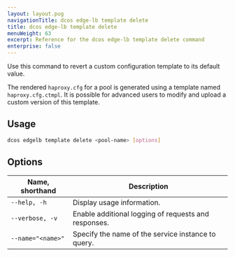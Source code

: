 ```yaml
---
layout: layout.pug
navigationTitle: dcos edge-lb template delete
title: dcos edge-lb template delete
menuWeight: 63
excerpt: Reference for the dcos edge-lb template delete command
enterprise: false
---
```


Use this command to revert a custom configuration template to its default value.

The rendered `haproxy.cfg` for a pool is generated using a template named `haproxy.cfg.ctmpl`. It is possible for advanced users to modify and upload a custom version of this template.

## Usage
```bash
dcos edgelb template delete <pool-name> [options]
```

## Options
| Name, shorthand | Description |
|-----------------|-------------|
| `--help, -h`    | Display usage information. |
| `--verbose, -v` | Enable additional logging of requests and responses. |
| `--name="<name>"` | Specify the name of the service instance to query. |

<!-- ### Permissions -->

<!-- ### Examples -->
